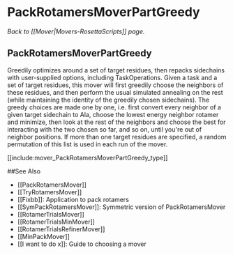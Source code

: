 # PackRotamersMoverPartGreedy
*Back to [[Mover|Movers-RosettaScripts]] page.*
## PackRotamersMoverPartGreedy

Greedily optimizes around a set of target residues, then repacks sidechains with user-supplied options, including TaskOperations. Given a task and a set of target residues, this mover will first greedily choose the neighbors of these residues, and then perform the usual simulated annealing on the rest (while maintaining the identity of the greedily chosen sidechains). The greedy choices are made one by one, i.e. first convert every neighbor of a given target sidechain to Ala, choose the lowest energy neighbor rotamer and minimize, then look at the rest of the neighbors and choose the best for interacting with the two chosen so far, and so on, until you're out of neighbor positions. If more than one target residues are specified, a random permutation of this list is used in each run of the mover.


[[include:mover_PackRotamersMoverPartGreedy_type]]


##See Also

* [[PackRotamersMover]]
* [[TryRotamersMover]]
* [[Fixbb]]: Application to pack rotamers
* [[SymPackRotamersMover]]: Symmetric version of PackRotamersMover
* [[RotamerTrialsMover]]
* [[RotamerTrialsMinMover]]
* [[RotamerTrialsRefinerMover]]
* [[MinPackMover]]
* [[I want to do x]]: Guide to choosing a mover
